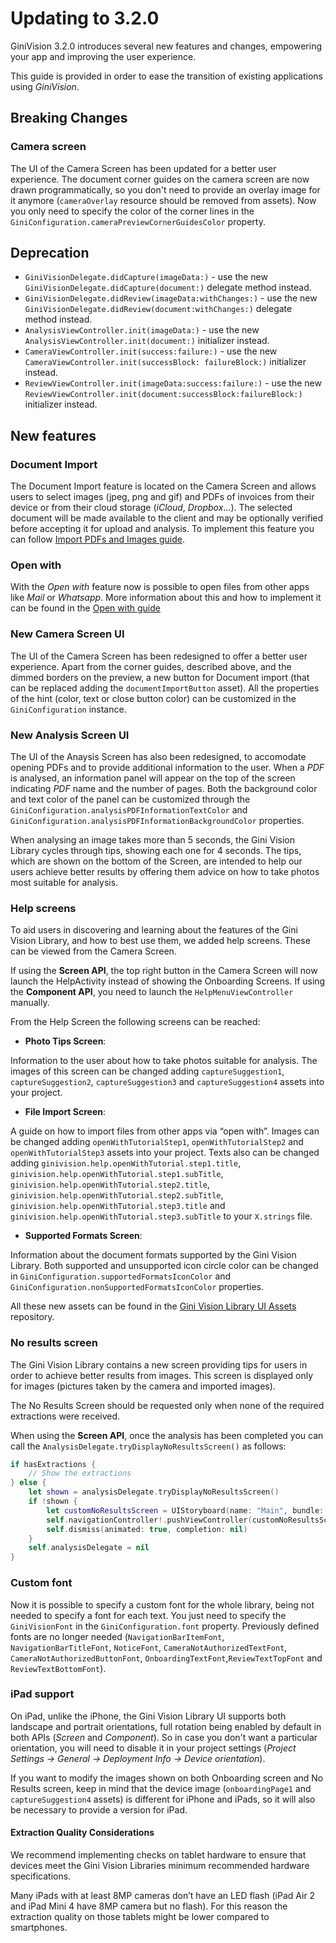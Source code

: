 Updating to 3.2.0
=============================

GiniVision 3.2.0 introduces several new features and changes, empowering your app and improving the user experience.  

This guide is provided in order to ease the transition of existing applications using _GiniVision_.

## Breaking Changes

### Camera screen
The UI of the Camera Screen has been updated for a better user experience. The document corner guides on the camera screen are now drawn programmatically, so you don't need to provide an overlay image for it anymore (`cameraOverlay` resource should be removed from assets). Now you only need to specify the color of the corner lines in the `GiniConfiguration.cameraPreviewCornerGuidesColor` property.

## Deprecation
* `GiniVisionDelegate.didCapture(imageData:)` - use the new `GiniVisionDelegate.didCapture(document:)` delegate method instead.
* `GiniVisionDelegate.didReview(imageData:withChanges:)` - use the new `GiniVisionDelegate.didReview(document:withChanges:)` delegate method instead.
* `AnalysisViewController.init(imageData:)` - use the new `AnalysisViewController.init(document:)` initializer instead.
* `CameraViewController.init(success:failure:)` - use the new `CameraViewController.init(successBlock: failureBlock:)` initializer instead.
* `ReviewViewController.init(imageData:success:failure:)` - use the new `ReviewViewController.init(document:successBlock:failureBlock:)` initializer instead.

## New features
### Document Import
The Document Import feature is located on the Camera Screen and allows users to select images (jpeg, png and gif) and PDFs of invoices from their device or from their cloud storage (_iCloud_, _Dropbox_...). The selected document will be made available to the client and may be optionally verified before accepting it for upload and analysis.
To implement this feature you can follow [Import PDFs and Images guide](Import-pdfs-and-images-guide.html).

### Open with
With the _Open with_ feature now is possible to open files from other apps like _Mail_ or _Whatsapp_. More information about this and how to implement it can be found in the [Open with guide](Open-with-guide.html) 

### New Camera Screen UI
The UI of the Camera Screen has been redesigned to offer a better user experience. Apart from the corner guides, described above, and the dimmed borders on the preview, a new button for Document import (that can be replaced adding the `documentImportButton` asset). All the properties of the hint (color, text or close button color) can be customized in the `GiniConfiguration` instance.

### New Analysis Screen UI
The UI of the Anaysis Screen has also been redesigned, to accomodate opening PDFs and to provide additional information to the user. When a _PDF_ is analysed, an information panel will appear on the top of the screen indicating _PDF_ name and the number of pages. Both the background color and text color of the panel can be customized through the `GiniConfiguration.analysisPDFInformationTextColor` and `GiniConfiguration.analysisPDFInformationBackgroundColor` properties.

When analysing an image takes more than 5 seconds, the Gini Vision Library cycles through tips, showing each one for 4 seconds. The tips, which are shown on the bottom of the Screen, are intended to help our users achieve better results by offering them advice on how to take photos most suitable for analysis.

### Help screens
To aid users in discovering and learning about the features of the Gini Vision Library, and how to best use them, we added help screens. These can be viewed from the Camera Screen.

If using the __Screen API__, the top right button in the Camera Screen will now launch the HelpActivity instead of showing the Onboarding Screens. If using the __Component API__, you need to launch the `HelpMenuViewController` manually.

From the Help Screen the following screens can be reached:

* __Photo Tips Screen__: 

Information to the user about how to take photos suitable for analysis. The images of this screen can be changed adding `captureSuggestion1`, `captureSuggestion2`, `captureSuggestion3` and `captureSuggestion4` assets into your project.

* __File Import Screen__: 

A guide on how to import files from other apps via “open with”. Images can be changed adding `openWithTutorialStep1`, `openWithTutorialStep2` and `openWithTutorialStep3` assets into your project. Texts also can be changed adding `ginivision.help.openWithTutorial.step1.title`, 
`ginivision.help.openWithTutorial.step1.subTitle`, `ginivision.help.openWithTutorial.step2.title`, 
`ginivision.help.openWithTutorial.step2.subTitle`, `ginivision.help.openWithTutorial.step3.title` and 
`ginivision.help.openWithTutorial.step3.subTitle` to your `X.strings` file.

* __Supported Formats Screen__: 

Information about the document formats supported by the Gini Vision Library. Both supported and unsupported icon circle color can be changed in `GiniConfiguration.supportedFormatsIconColor` and `GiniConfiguration.nonSupportedFormatsIconColor` properties.

All these new assets can be found in the [Gini Vision Library UI Assets](https://github.com/gini/gini-vision-lib-assets) repository.

### No results screen

The Gini Vision Library contains a new screen providing tips for users in order to achieve better results from images. This screen is displayed only for images (pictures taken by the camera and imported images).

The No Results Screen should be requested only when none of the required extractions were received.

When using the __Screen API__, once the analysis has been completed you can call the `AnalysisDelegate.tryDisplayNoResultsScreen()` as follows:

```swift
if hasExtractions {
	// Show the extractions
} else { 
	let shown = analysisDelegate.tryDisplayNoResultsScreen()
	if !shown {
		let customNoResultsScreen = UIStoryboard(name: "Main", bundle: nil).instantiateViewController(withIdentifier: "noResultScreen") as! NoResultViewController
		self.navigationController!.pushViewController(customNoResultsScreen, animated: true)
		self.dismiss(animated: true, completion: nil)
	}
	self.analysisDelegate = nil
}
```

### Custom font
Now it is possible to specify a custom font for the whole library, being not needed to specify a font for each text.
You just need to specify the `GiniVisionFont` in the `GiniConfiguration.font` property. Previously defined fonts are no longer needed (`NavigationBarItemFont`, `NavigationBarTitleFont`, `NoticeFont`, `CameraNotAuthorizedTextFont`, `CameraNotAuthorizedButtonFont`, `OnboardingTextFont`,`ReviewTextTopFont` and `ReviewTextBottomFont`).

### iPad support
On iPad, unlike the iPhone, the Gini Vision Library UI supports both landscape and portrait orientations, full rotation being enabled by default in both APIs (*Screen* and *Component*). So in case you don't want a particular orientation, you will need to disable it in your project settings (*Project Settings &rarr; General &rarr; Deployment Info &rarr; Device orientation*).

If you want to modify the images shown on both Onboarding screen and No Results screen, keep in mind that the device image (`onboardingPage1` and `captureSuggestion4` assets) is different for iPhone and iPads, so it will also be necessary to provide a version for iPad. 

#### Extraction Quality Considerations
We recommend implementing checks on tablet hardware to ensure that devices meet the Gini Vision Libraries minimum recommended hardware specifications.

Many iPads with at least 8MP cameras don’t have an LED flash (iPad Air 2 and iPad Mini 4 have 8MP camera but no flash). For this reason the extraction quality on those tablets might be lower compared to smartphones.

